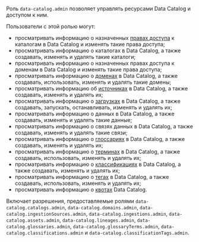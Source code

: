 Роль `data-catalog.admin` позволяет управлять ресурсами Data Catalog и доступом к ним.

Пользователи с этой ролью могут:
* просматривать информацию о назначенных [правах доступа](../../iam/concepts/access-control/index.md) к каталогам в Data Catalog и изменять такие права доступа;
* просматривать информацию о каталогах в Data Catalog, а также создавать, изменять и удалять такие каталоги;
* просматривать информацию о назначенных правах доступа к доменам в Data Catalog и изменять такие права доступа;
* просматривать информацию о [доменах](../../metadata-hub/concepts/data-catalog.md#domains-and-subdomains) в Data Catalog, а также создавать, использовать, изменять и удалять такие домены;
* просматривать информацию об [источниках](../../metadata-hub/concepts/data-catalog.md#metadata-upload) в Data Catalog, а также создавать, изменять и удалять их;
* просматривать информацию о [загрузках](../../metadata-hub/concepts/data-catalog.md#metadata-upload) в Data Catalog, а также создавать, запускать, останавливать, изменять и удалять их;
* просматривать информацию о данных в Data Catalog, а также создавать, изменять и удалять такие данные;
* просматривать информацию о связях данных в Data Catalog, а также создавать, изменять и удалять такие связи;
* просматривать информацию о [глоссариях](../../metadata-hub/concepts/data-catalog.md#glossaries-and-terms) в Data Catalog, а также создавать, изменять и удалять их;
* просматривать информацию о [терминах](../../metadata-hub/concepts/data-catalog.md#glossaries-and-terms) в Data Catalog, а также создавать, использовать, изменять и удалять их;
* просматривать информацию о [классификациях](../../metadata-hub/concepts/data-catalog.md#classifications-and-tags) в Data Catalog, а также создавать, изменять и удалять их;
* просматривать информацию о [тегах](../../metadata-hub/concepts/data-catalog.md#classifications-and-tags) в Data Catalog, а также создавать, использовать, изменять и удалять их;
* просматривать информацию о [квотах](../../metadata-hub/concepts/limits.md#data-catalog-quota) Data Catalog.

Включает разрешения, предоставляемые ролями `data-catalog.catalogs.admin`, `data-catalog.domains.admin`, `data-catalog.ingestionSources.admin`, `data-catalog.ingestions.admin`, `data-catalog.assets.admin`, `data-catalog.lineages.admin`, `data-catalog.glossaries.admin`, `data-catalog.glossaryTerms.admin`, `data-catalog.classifications.admin` и `data-catalog.classificationTags.admin`.
